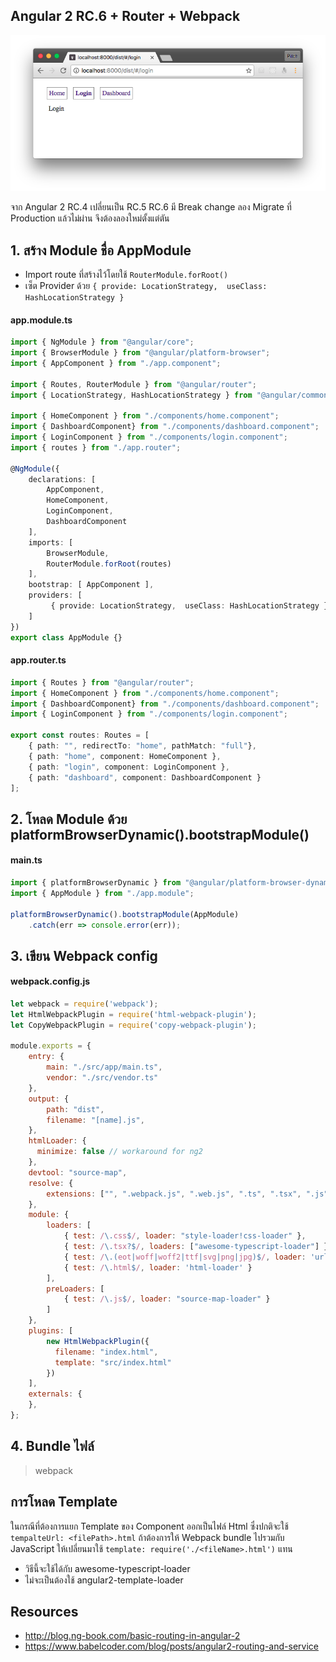 ## Angular 2 RC.6 + Router + Webpack

![](screen/angular-router-webpack.png)

จาก Angular 2 RC.4 เปลี่ยนเป็น RC.5 RC.6 มี Break change ลอง Migrate ที่ Production แล้วไม่ผ่าน
จึงต้องลองใหม่ตั้งแต่ตัน

## 1. สร้าง Module ชื่อ AppModule

- Import route ที่สร้างไว้โดยใช้ `RouterModule.forRoot()`
- เซ็ต Provider ด้วย `{ provide: LocationStrategy,  useClass: HashLocationStrategy }`

#### app.module.ts

```typescript
import { NgModule } from "@angular/core";
import { BrowserModule } from "@angular/platform-browser";
import { AppComponent } from "./app.component";

import { Routes, RouterModule } from "@angular/router";
import { LocationStrategy, HashLocationStrategy } from "@angular/common";

import { HomeComponent } from "./components/home.component";
import { DashboardComponent} from "./components/dashboard.component";
import { LoginComponent } from "./components/login.component";
import { routes } from "./app.router";

@NgModule({
    declarations: [
        AppComponent,
        HomeComponent,
        LoginComponent,
        DashboardComponent
    ],
    imports: [
        BrowserModule,
        RouterModule.forRoot(routes)
    ],
    bootstrap: [ AppComponent ],
    providers: [
         { provide: LocationStrategy,  useClass: HashLocationStrategy }
    ]
})
export class AppModule {}
```

#### app.router.ts

```typescript
import { Routes } from "@angular/router";
import { HomeComponent } from "./components/home.component";
import { DashboardComponent} from "./components/dashboard.component";
import { LoginComponent } from "./components/login.component";

export const routes: Routes = [
    { path: "", redirectTo: "home", pathMatch: "full"},
    { path: "home", component: HomeComponent },
    { path: "login", component: LoginComponent },
    { path: "dashboard", component: DashboardComponent }
];
```

## 2. โหลด Module ด้วย platformBrowserDynamic().bootstrapModule()

#### main.ts

```typescript
import { platformBrowserDynamic } from "@angular/platform-browser-dynamic";
import { AppModule } from "./app.module";

platformBrowserDynamic().bootstrapModule(AppModule)
    .catch(err => console.error(err));
```

## 3. เขียน Webpack config

#### webpack.config.js

```javascript
let webpack = require('webpack');
let HtmlWebpackPlugin = require('html-webpack-plugin');
let CopyWebpackPlugin = require('copy-webpack-plugin');

module.exports = {
    entry: {
        main: "./src/app/main.ts",
        vendor: "./src/vendor.ts"
    },
    output: {
        path: "dist",
        filename: "[name].js",
    },
    htmlLoader: {
      minimize: false // workaround for ng2
    },
    devtool: "source-map",
    resolve: {
        extensions: ["", ".webpack.js", ".web.js", ".ts", ".tsx", ".js"]
    },
    module: {
        loaders: [
            { test: /\.css$/, loader: "style-loader!css-loader" },
            { test: /\.tsx?$/, loaders: ["awesome-typescript-loader"] },
            { test: /\.(eot|woff|woff2|ttf|svg|png|jpg)$/, loader: 'url-loader?limit=30000&name=assets/[name]-[hash].[ext]' },
            { test: /\.html$/, loader: 'html-loader' }
        ],
        preLoaders: [
            { test: /\.js$/, loader: "source-map-loader" }
        ]
    },
    plugins: [
        new HtmlWebpackPlugin({
          filename: "index.html",
          template: "src/index.html"
        })
    ],
    externals: {
    },
};
```

## 4. Bundle ไฟล์

> webpack

## การโหลด Template

ในกรณีที่ต้องการแยก Template ของ Component ออกเป็นไฟล์ Html ซึ่งปกติจะใช้ `tempalteUrl: <filePath>.html`
ถ้าต้องการให้ Webpack bundle ไปรวมกับ JavaScript ให้เปลี่ยนมาใช้ `template: require('./<fileName>.html')` แทน

- วิธีนี้จะใช้ได้กับ awesome-typescript-loader
- ไม่จะเป็นต้องใช้ angular2-template-loader

## Resources

- http://blog.ng-book.com/basic-routing-in-angular-2
- https://www.babelcoder.com/blog/posts/angular2-routing-and-service

